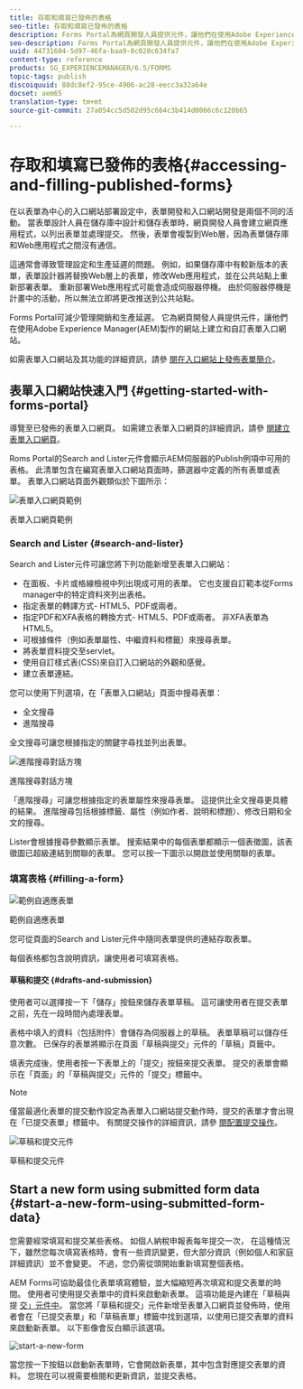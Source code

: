 ```yaml
---
title: 存取和填寫已發佈的表格
seo-title: 存取和填寫已發佈的表格
description: Forms Portal為網頁開發人員提供元件，讓他們在使用Adobe Experience Manager(AEM)製作的網站上建立和自訂表單入口網站。
seo-description: Forms Portal為網頁開發人員提供元件，讓他們在使用Adobe Experience Manager(AEM)製作的網站上建立和自訂表單入口網站。
uuid: 44731604-5d97-46fa-baa9-0c020c634fa7
content-type: reference
products: SG_EXPERIENCEMANAGER/6.5/FORMS
topic-tags: publish
discoiquuid: 88dc8ef2-95ce-4906-ac28-eecc3a32a64e
docset: aem65
translation-type: tm+mt
source-git-commit: 27a054cc5d502d95c664c3b414d0066c6c120b65

---
```



# 存取和填寫已發佈的表格{#accessing-and-filling-published-forms}

在以表單為中心的入口網站部署設定中，表單開發和入口網站開發是兩個不同的活動。 當表單設計人員在儲存庫中設計和儲存表單時，網頁開發人員會建立網頁應用程式，以列出表單並處理提交。 然後，表單會複製到Web層，因為表單儲存庫和Web應用程式之間沒有通信。

這通常會導致管理設定和生產延遲的問題。 例如，如果儲存庫中有較新版本的表單，表單設計器將替換Web層上的表單，修改Web應用程式，並在公共站點上重新部署表單。 重新部署Web應用程式可能會造成伺服器停機。 由於伺服器停機是計畫中的活動，所以無法立即將更改推送到公共站點。

Forms Portal可減少管理開銷和生產延遲。 它為網頁開發人員提供元件，讓他們在使用Adobe Experience Manager(AEM)製作的網站上建立和自訂表單入口網站。

如需表單入口網站及其功能的詳細資訊，請參 [閱在入口網站上發佈表單簡介](/help/forms/using/introduction-publishing-forms.md)。

## 表單入口網站快速入門 {#getting-started-with-forms-portal}

導覽至已發佈的表單入口網頁。 如需建立表單入口網頁的詳細資訊，請參 [閱建立表單入口網頁](../../forms/using/creating-form-portal-page.md)。

Roms Portal的Search and Lister元件會顯示AEM伺服器的Publish例項中可用的表格。 此清單包含在編寫表單入口網站頁面時，篩選器中定義的所有表單或表單。 表單入口網站頁面外觀類似於下圖所示：

![表單入口網頁範例 ](assets/forms-portal-page.png)

表單入口網頁範例

### Search and Lister {#search-and-lister}

Search and Lister元件可讓您將下列功能新增至表單入口網站：

* 在面板、卡片或格線檢視中列出現成可用的表單。 它也支援自訂範本從Forms manager中的特定資料夾列出表格。
* 指定表單的轉譯方式- HTML5、PDF或兩者。
* 指定PDF和XFA表格的轉換方式- HTML5、PDF或兩者。 非XFA表單為HTML5。
* 可根據條件（例如表單屬性、中繼資料和標籤）來搜尋表單。
* 將表單資料提交至servlet。
* 使用自訂樣式表(CSS)來自訂入口網站的外觀和感覺。
* 建立表單連結。

您可以使用下列選項，在「表單入口網站」頁面中搜尋表單：

* 全文搜尋
* 進階搜尋

全文搜尋可讓您根據指定的關鍵字尋找並列出表單。

![進階搜尋對話方塊](assets/search-panel.png)

進階搜尋對話方塊

「進階搜尋」可讓您根據指定的表單屬性來搜尋表單。 這提供比全文搜尋更具體的結果。 進階搜尋包括根據標籤、屬性（例如作者、說明和標題）、修改日期和全文的搜尋。

Lister會根據搜尋參數顯示表單。 搜索結果中的每個表單都顯示一個表徵圖，該表徵圖已超級連結到關聯的表單。 您可以按一下圖示以開啟並使用關聯的表單。

### 填寫表格 {#filling-a-form}

![範例自適應表單](assets/filling_a_form.png)

範例自適應表單

您可從頁面的Search and Lister元件中隨同表單提供的連結存取表單。

每個表格都包含說明資訊，讓使用者可填寫表格。

#### 草稿和提交 {#drafts-and-submission}

使用者可以選擇按一下「儲存」按鈕來儲存表單草稿。 這可讓使用者在提交表單之前，先在一段時間內處理表單。

表格中填入的資料（包括附件）會儲存為伺服器上的草稿。 表單草稿可以儲存任意次數。 已保存的表單將顯示在頁面「草稿與提交」元件的「草稿」頁籤中。

填表完成後，使用者按一下表單上的「提交」按鈕來提交表單。 提交的表單會顯示在「頁面」的「草稿與提交」元件的「提交」標籤中。

>[!NOTE]
>
>僅當最適化表單的提交動作設定為表單入口網站提交動作時，提交的表單才會出現在「已提交表單」標籤中。 有關提交操作的詳細資訊，請參 [閱配置提交操作](../../forms/using/configuring-submit-actions.md)。

![草稿和提交元件](assets/draft-submission.png)

草稿和提交元件

## Start a new form using submitted form data {#start-a-new-form-using-submitted-form-data}

您需要經常填寫和提交某些表格。 如個人納稅申報表每年提交一次， 在這種情況下，雖然您每次填寫表格時，會有一些資訊變更，但大部分資訊（例如個人和家庭詳細資訊）並不會變更。 不過，您仍需從頭開始重新填寫整個表格。

AEM Forms可協助最佳化表單填寫體驗，並大幅縮短再次填寫和提交表單的時間。 使用者可使用提交表單中的資料來啟動新表單。 這項功能是內建在「草稿與提 [交」元件中](../../forms/using/draft-submission-component.md)。 當您將「草稿和提交」元件新增至表單入口網頁並發佈時，使用者會在「已提交表單」和「草稿表單」標籤中找到選項，以使用已提交表單的資料來啟動新表單。 以下影像會反白顯示該選項。

![start-a-new-form](assets/start-a-new-form.png)

當您按一下按鈕以啟動新表單時，它會開啟新表單，其中包含對應提交表單的資料。 您現在可以視需要檢閱和更新資訊，並提交表格。
